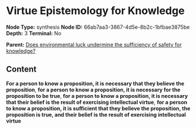 # Virtue Epistemology for Knowledge

**Node Type:** synthesis
**Node ID:** 66ab7aa3-3867-4d5e-8b2c-1bfbae3875be
**Depth:** 3
**Terminal:** No

**Parent:** [Does environmental luck undermine the sufficiency of safety for knowledge?](does-environmental-luck-undermine-the-sufficiency-of-safety-for-knowledge.md)

## Content

**For a person to know a proposition, it is necessary that they believe the proposition**, **for a person to know a proposition, it is necessary for the proposition to be true**, **for a person to know a proposition, it is necessary that their belief is the result of exercising intellectual virtue**, **for a person to know a proposition, it is sufficient that they believe the proposition, the proposition is true, and their belief is the result of exercising intellectual virtue**
